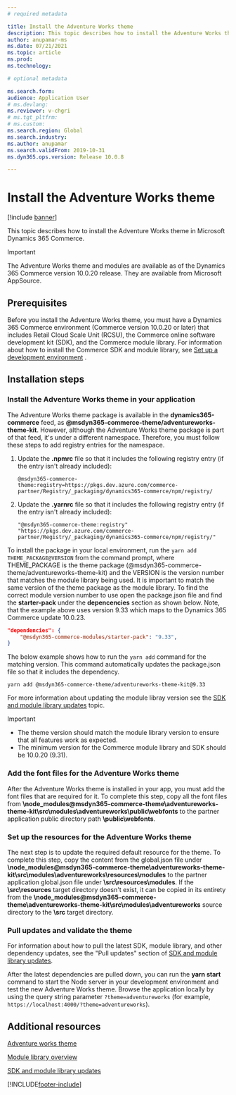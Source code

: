 ```yaml
---
# required metadata

title: Install the Adventure Works theme
description: This topic describes how to install the Adventure Works theme in Microsoft Dynamics 365 Commerce.
author: anupamar-ms
ms.date: 07/21/2021
ms.topic: article
ms.prod: 
ms.technology: 

# optional metadata

ms.search.form: 
audience: Application User
# ms.devlang: 
ms.reviewer: v-chgri
# ms.tgt_pltfrm: 
# ms.custom: 
ms.search.region: Global
ms.search.industry: 
ms.author: anupamar
ms.search.validFrom: 2019-10-31
ms.dyn365.ops.version: Release 10.0.8

---
```


# Install the Adventure Works theme

[!include [banner](includes/banner.md)]

This topic describes how to install the Adventure Works theme in Microsoft Dynamics 365 Commerce. 

> [!IMPORTANT]
> The Adventure Works theme and modules are available as of the Dynamics 365 Commerce version 10.0.20 release. They are available from Microsoft AppSource.

## Prerequisites

Before you install the Adventure Works theme, you must have a Dynamics 365 Commerce environment (Commerce version 10.0.20 or later) that includes Retail Cloud Scale Unit (RCSU), the Commerce online software development kit (SDK), and the Commerce module library. For information about how to install the Commerce SDK and module library, see [Set up a development environment](e-commerce-extensibility/setup-dev-environment.md) . 

## Installation steps

### Install the Adventure Works theme in your application

The Adventure Works theme package is available in the **dynamics365-commerce** feed, as **@msdyn365-commerce-theme/adventureworks-theme-kit**. However, although the Adventure Works theme package is part of that feed, it's under a different namespace. Therefore, you must follow these steps to add registry entries for the namespace.

1. Update the **.npmrc** file so that it includes the following registry entry (if the entry isn't already included):

    `@msdyn365-commerce-theme:registry=https://pkgs.dev.azure.com/commerce-partner/Registry/_packaging/dynamics365-commerce/npm/registry/`

1. Update the **.yarnrc** file so that it includes the following registry entry (if the entry isn't already included):

    `"@msdyn365-commerce-theme:registry" "https://pkgs.dev.azure.com/commerce-partner/Registry/_packaging/dynamics365-commerce/npm/registry/"`	
	
To install the package in your local environment, run the `yarn add THEME_PACKAGE@VERSION` from the command prompt, where THEME_PACKAGE is the theme package (@msdyn365-commerce-theme/adventureworks-theme-kit) and the VERSION is the version number that matches the module library being used.  It is important to match the same version of the theme package as the module library. To find the correct module version number to use open the package.json file and find the **starter-pack** under the **depencencies** section as shown below. Note,  that the example above uses version 9.33 which maps to the Dynamics 365 Commerce update 10.0.23.  

```json
"dependencies": {
    "@msdyn365-commerce-modules/starter-pack": "9.33",
}
```

The below example shows how to run the `yarn add` command for the matching version. This command automatically updates the package.json file so that it includes the dependency.

`yarn add @msdyn365-commerce-theme/adventureworks-theme-kit@9.33`


For more information about updating the module libray version see the [SDK and module library updates](e-commerce-extensibility/sdk-updates.md) topic. 

> [!IMPORTANT]
> - The theme version should match the module library version to ensure that all features work as expected. 
> - The minimum version for the Commerce module library and SDK should be 10.0.20 (9.31). 

### Add the font files for the Adventure Works theme

After the Adventure Works theme is installed in your app, you must add the font files that are required for it. To complete this step, copy all the font files from **\node_modules@msdyn365-commerce-theme\adventureworks-theme-kit\src\modules\adventureworks\public\webfonts** to the partner application public directory path **\public\webfonts**.

### Set up the resources for the Adventure Works theme

The next step is to update the required default resource for the theme. To complete this step, copy the content from the global.json file under **\node_modules@msdyn365-commerce-theme\adventureworks-theme-kit\src\modules\adventureworks\resources\modules** to the partner application global.json file under **\src\resources\modules**. If the **\src\resources** target directory doesn't exist, it can be copied in its entirety from the **\node_modules@msdyn365-commerce-theme\adventureworks-theme-kit\src\modules\adventureworks** source directory to the **\src** target directory.

### Pull updates and validate the theme

For information about how to pull the latest SDK, module library, and other dependency updates, see the "Pull updates" section of [SDK and module library updates](e-commerce-extensibility/sdk-updates.md#pull-updates).

After the latest dependencies are pulled down, you can run the **yarn start** command to start the Node server in your development environment and test the new Adventure Works theme. Browse the application locally by using the query string parameter `?theme=adventureworks` (for example, `https://localhost:4000/?theme=adventureworks`).

## Additional resources

[Adventure works theme](adventure-works-theme.md)

[Module library overview](starter-kit-overview.md)

[SDK and module library updates](e-commerce-extensibility/sdk-updates.md)

[!INCLUDE[footer-include](../includes/footer-banner.md)]
